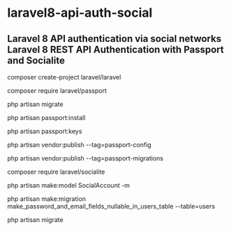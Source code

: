 # laravel8-api-auth-social
Laravel 8 API authentication via social networks
Laravel 8 REST API Authentication with Passport and Socialite  
-------------------------------------------------------------

composer create-project laravel/laravel

composer require laravel/passport

php artisan migrate

php artisan passport:install

php artisan passport:keys

php artisan vendor:publish --tag=passport-config

php artisan vendor:publish --tag=passport-migrations



composer require laravel/socialite 

php artisan make:model SocialAccount -m

php artisan make:migration make_password_and_email_fields_nullable_in_users_table --table=users

php artisan migrate
